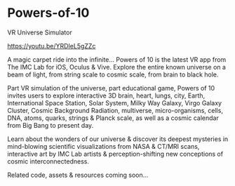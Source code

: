 # Powers-of-10
VR Universe Simulator

https://youtu.be/YRDIeL5gZZc

A magic carpet ride into the infinite... Powers of 10 is the latest VR app from The IMC Lab for iOS, Oculus & Vive. Explore the entire known universe on a beam of light, from string scale to cosmic scale, from brain to black hole.

Part VR simulation of the universe, part educational game, Powers of 10 invites users to explore interactive 3D brain, heart, lungs, city, Earth, International Space Station, Solar System, Milky Way Galaxy, Virgo Galaxy Cluster, Cosmic Background Radiation, multiverse, micro-organisms, cells, DNA, atoms, quarks, strings & Planck scale, as well as a cosmic calendar from Big Bang to present day.

Learn about the wonders of our universe & discover its deepest mysteries in mind-blowing scientific visualizations from NASA & CT/MRI scans, interactive art by IMC Lab artists & perception-shifting new conceptions of cosmic interconnectedness.

Related code, assets & resources coming soon...
